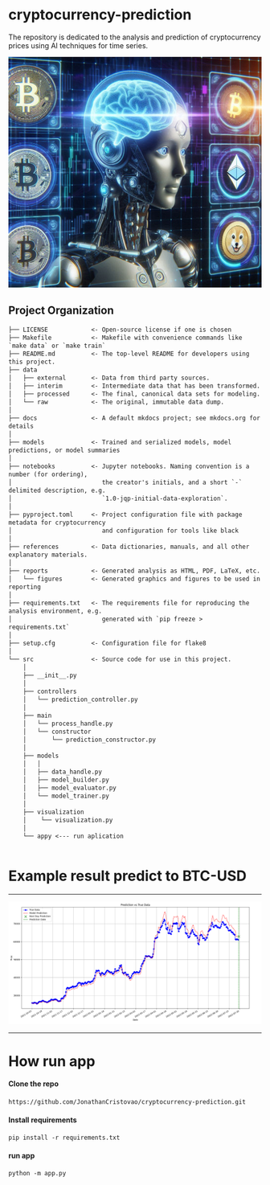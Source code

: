 # cryptocurrency-prediction

The repository is dedicated to the analysis and prediction of cryptocurrency prices using AI techniques for time series.

<a target="_blank" href="https://cookiecutter-data-science.drivendata.org/">
    <img src="assets/img_main.png" />
</a>

## Project Organization

```
├── LICENSE            <- Open-source license if one is chosen
├── Makefile           <- Makefile with convenience commands like `make data` or `make train`
├── README.md          <- The top-level README for developers using this project.
├── data
│   ├── external       <- Data from third party sources.
│   ├── interim        <- Intermediate data that has been transformed.
│   ├── processed      <- The final, canonical data sets for modeling.
│   └── raw            <- The original, immutable data dump.
│
├── docs               <- A default mkdocs project; see mkdocs.org for details
│
├── models             <- Trained and serialized models, model predictions, or model summaries
│
├── notebooks          <- Jupyter notebooks. Naming convention is a number (for ordering),
│                         the creator's initials, and a short `-` delimited description, e.g.
│                         `1.0-jqp-initial-data-exploration`.
│
├── pyproject.toml     <- Project configuration file with package metadata for cryptocurrency
│                         and configuration for tools like black
│
├── references         <- Data dictionaries, manuals, and all other explanatory materials.
│
├── reports            <- Generated analysis as HTML, PDF, LaTeX, etc.
│   └── figures        <- Generated graphics and figures to be used in reporting
│
├── requirements.txt   <- The requirements file for reproducing the analysis environment, e.g.
│                         generated with `pip freeze > requirements.txt`
│
├── setup.cfg          <- Configuration file for flake8
│
└── src                <- Source code for use in this project.
    │
    ├── __init__.py    
    │
    ├── controllers           
    │   └── prediction_controller.py
    │
    ├── main        
    │   └── process_handle.py
    │   └── constructor
    │       └── prediction_constructor.py
    │
    ├── models         
    │   │           
    │   ├── data_handle.py
    │   ├── model_builder.py
    │   ├── model_evaluator.py
    │   └── model_trainer.py
    │
    ├── visualization   
    │    └── visualization.py
    │ 
    └── appy <--- run aplication   
        
```

# Example result predict to BTC-USD 
--------

<a target="_blank" href="https://cookiecutter-data-science.drivendata.org/">
    <img src="assets/predict_img.png" />
</a>

--------


# How run app 

#### Clone the repo
```
https://github.com/JonathanCristovao/cryptocurrency-prediction.git
```
#### Install requirements
```
pip install -r requirements.txt
```

#### run app
```
python -m app.py
```
